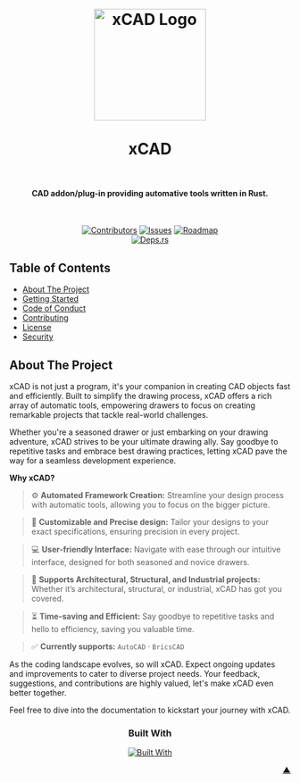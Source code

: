 <a name="readme-top"></a>

<h1 align="center">
  <br />
    <a href="https://xodium.org/">
      <img src="https://gist.githubusercontent.com/illyrius666/a38f03b4fbe9b43faa2c5623137c1250/raw/121c2119ac45c05cf7792b815bb30952520205b4/xCAD.svg" alt="xCAD Logo" width="200">
    </a>
  <br /><br />
  xCAD
  <br />
  <br />
</h1>

<h4 align="center">CAD addon/plug-in providing automative tools written in Rust.</h4><br />

<div align="center">

[![Contributors][contributors_shield_url]][contributors_url]
[![Issues][issues_shield_url]][issues_url]
[![Roadmap][roadmap_shield_url]][roadmap_url]<br />
[![Deps.rs][deps_shield_url]][deps_url]</div>

## Table of Contents

- [About The Project](#about-the-project)
- [Getting Started](#getting-started)
- [Code of Conduct][code_of_conduct_url]
- [Contributing][contributing_url]
- [License][license_url]
- [Security][security_url]

## About The Project

xCAD is not just a program, it's your companion in creating CAD objects fast and efficiently. Built to simplify the drawing process, xCAD offers a rich array of automatic tools, empowering drawers to focus on creating remarkable projects that tackle real-world challenges.

Whether you're a seasoned drawer or just embarking on your drawing adventure, xCAD strives to be your ultimate drawing ally. Say goodbye to repetitive tasks and embrace best drawing practices, letting xCAD pave the way for a seamless development experience.

**Why xCAD?**

> :gear: **Automated Framework Creation:** Streamline your design process with automatic tools, allowing you to focus on the bigger picture.

> :straight_ruler: **Customizable and Precise design:** Tailor your designs to your exact specifications, ensuring precision in every project.

> :computer: **User-friendly Interface:** Navigate with ease through our intuitive interface, designed for both seasoned and novice drawers.

> :triangular_ruler: **Supports Architectural, Structural, and Industrial projects:** Whether it’s architectural, structural, or industrial, xCAD has got you covered.

> :hourglass_flowing_sand: **Time-saving and Efficient:** Say goodbye to repetitive tasks and hello to efficiency, saving you valuable time.

> :white_check_mark: **Currently supports:** `AutoCAD` · `BricsCAD`

As the coding landscape evolves, so will xCAD. Expect ongoing updates and improvements to cater to diverse project needs. Your feedback, suggestions, and contributions are highly valued, let's make xCAD even better together.

Feel free to dive into the documentation to kickstart your journey with xCAD.

<div align="center"><h3>Built With</h3>

[![Built With][built_with_shield_url]][built_with_url]</div>

</details><p align="right"><a href="#readme-top">▲</a></p>

[built_with_shield_url]: https://skillicons.dev/icons?i=docker,rust
[built_with_url]: https://skillicons.dev
[code_of_conduct_url]: https://github.com/XodiumSoftware/xCAD?tab=coc-ov-file
[contributing_url]: https://github.com/XodiumSoftware/xCAD/blob/main/CONTRIBUTING.md
[contributors_shield_url]: https://img.shields.io/github/contributors/XodiumSoftware/xCAD?style=for-the-badge&color=blue
[contributors_url]: https://github.com/XodiumSoftware/xCAD/graphs/contributors
[deps_shield_url]: https://deps.rs/repo/github/XodiumSoftware/xCAD/status.svg?style=for-the-badge
[deps_url]: https://deps.rs/repo/github/XodiumSoftware/xCAD
[issues_shield_url]: https://img.shields.io/github/issues/XodiumSoftware/xCAD?style=for-the-badge&color=yellow
[issues_url]: https://github.com/XodiumSoftware/xCAD/issues
[license_url]: https://github.com/XodiumSoftware/xCAD?tab=AGPL-3.0-1-ov-file
[roadmap_shield_url]: https://img.shields.io/badge/Roadmap-Click%20Me!-purple.svg?style=for-the-badge
[roadmap_url]: https://github.com/orgs/XodiumSoftware/projects/4
[security_url]: https://github.com/XodiumSoftware/xCAD?tab=security-ov-file

